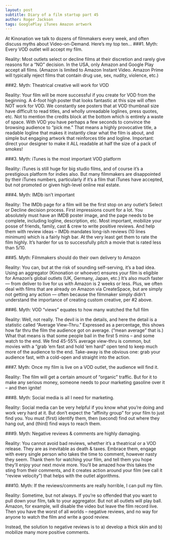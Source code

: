```yaml
---
layout: post
subtitle: Diary of a film startup part 45
author: Roger Jackson
tags: GooglePlay iTunes Amazon artwork
---
```


At Kinonation we talk to dozens of filmmakers every week, and often discuss myths about Video-on-Demand. Here’s my top ten…
###1. Myth: Every VOD outlet will accept my film.

Reality: Most outlets select or decline films at their discretion and rarely give reasons for a “NO” decision. In the USA, only Amazon and Google Play accept all films. (Amazon is limited to Amazon Instant Video. Amazon Prime will typically reject films that contain drug use, sex, nudity, violence, etc.)

###2. Myth: Theatrical creative will work for VOD

Reality: Your film will be more successful if you create for VOD from the beginning. A 4-foot high poster that looks fantastic at this size will often NOT work for VOD. We constantly see posters that at VOD thumbnail size have difficult to read titles, and wholly unreadable loglines, press quotes, etc. Not to mention the credits block at the bottom which is entirely a waste of space. With VOD you have perhaps a few seconds to convince the browsing audience to “pick me.” That means a highly provocative title, a readable logline that makes it instantly clear what the film is about, and simple but engaging artwork that reinforces title and logline. Important: direct your designer to make it ALL readable at half the size of a pack of smokes!

###3. Myth: iTunes is the most important VOD platform

Reality: iTunes is still huge for big studio films, and of course it’s a prestigious platform for indies also. But many filmmakers are disappointed by their iTunes numbers, particularly if it’s a film that iTunes have accepted, but not promoted or given high-level online real estate.

###4. Myth: IMDb isn’t important

Reality: The IMDb page for a film will be the first stop on any outlet’s Select or Decline decision process. First impressions count for a lot. You absolutely must have an IMDB poster image, and the page needs to be complete, including logline, description, etc. Most important, mobilize your posse of friends, family, cast & crew to write positive reviews. And help them with review ideas – IMDb mandates long-ish reviews (10 lines minimum) which is a fairly high bar. At the very least get them to rate the film highly. It’s harder for us to successfully pitch a movie that is rated less than 5/10.

###5. Myth: Filmmakers should do their own delivery to Amazon

Reality: You can, but at the risk of sounding self-serving, it’s a bad idea. Using an aggregator (Kinonation or whoever) ensures your film is eligible for Amazon’s global outlets (UK, Germany, Japan, etc.) It’s also much faster — from deliver to live for us with Amazon is 2 weeks or less. Plus, we often deal with films that are already on Amazon via CreateSpace, but are simply not getting any action — often because the filmmaker simply didn’t understand the importance of creating custom creative, per #2 above.

###6. Myth: VOD “views” equates to how many watched the full film

Reality: Well, not really. The devil is in the details, and here the detail is a statistic called “Average View-Thru.” Expressed as a percentage, this shows how far thru the film the audience got on average. (“mean average” that is.) What that means is that some people bail in the first 5 mins – and some watch to the end. We find 45-55% average view-thru is common, but movies with a “grab ‘em fast and hold ‘em hard” open tend to keep much more of the audience to the end. Take-away is the obvious one: grab your audience fast, with a cold-open and straight into the action.

###7. Myth: Once my film is live on a VOD outlet, the audience will find it.

Reality: The film will get a certain amount of “organic” traffic. But for it to make any serious money, someone needs to pour marketing gasoline over it – and then ignite!

###8. Myth: Social media is all I need for marketing.

Reality: Social media can be very helpful if you know what you’re doing and work very hard at it. But don’t expect the “affinity group” for your film to just find you. You must (first) identify them, then (second) find out where they hang out, and (third) find ways to reach them.

###9. Myth: Negative reviews & comments are highly damaging.

Reality: You cannot avoid bad reviews, whether it’s a theatrical or a VOD release. They are as inevitable as death & taxes. Embrace them, engage with every single person who takes the time to comment, however nasty they seem. Thank them for watching your film, and tell them you hope they’ll enjoy your next movie more. You’ll be amazed how this takes the sting from their comments, and it creates action around your film (we call it “review velocity”) that helps with the outlet algorithms.

###10. Myth: If the reviews/comments are really horrible, I can pull my film.

Reality: Sometime, but not always. If you’re so offended that you want to pull down your film, talk to your aggregator. But not all outlets will play ball. Amazon, for example, will disable the video but leave the film record live. Then you have the worst of all worlds – negative reviews, and no way for anyone to watch the film and write a good review.

Instead, the solution to negative reviews is to a) develop a thick skin and b) mobilize many more positive comments.
